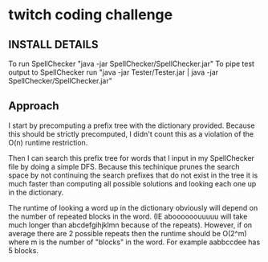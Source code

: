 twitch coding challenge
======
INSTALL DETAILS
------
To run SpellChecker "java -jar SpellChecker/SpellChecker.jar"
To pipe test output to SpellChecker run "java -jar Tester/Tester.jar | java -jar SpellChecker/SpellChecker.jar"

Approach
-------

I start by precomputing a prefix tree with the dictionary provided. Because this should be strictly precomputed, I didn't count this as a violation of the O(n) runtime restriction.

Then I can search this prefix tree for words that I input in my SpellChecker file by doing a simple DFS. Because this techinique prunes the search space by not continuing the search prefixes that do not exist in the tree it is much faster than computing all possible solutions and looking each one up in the dictionary.

The runtime of looking a word up in the dictionary obviously will depend on the number of repeated blocks in the word. (IE aboooooouuuuu will take much longer than abcdefgihjklmn because of the repeats). However, if on average there are 2 possible repeats then the runtime should be O(2^m) where m is the number of "blocks" in the word. For example aabbccdee has 5 blocks.
